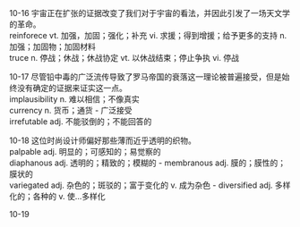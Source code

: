 10-16 宇宙正在扩张的证据改变了我们对于宇宙的看法，并因此引发了一场天文学的革命。      
reinforece vt. 加强，加固；强化；补充 vi. 求援；得到增援；给予更多的支持 n. 加强；加固物；加固材料       
truce n. 停战；休战；休战协定 vt. 以休战结束；停止争执 vi. 停战      

10-17 尽管铅中毒的广泛流传导致了罗马帝国的衰落这一理论被普遍接受，但是始终没有确定的证据来证实这一点。     
implausibility n. 难以相信；不像真实     
currency n. 货币；通货 - 广泛接受     
irrefutable adj. 不能驳倒的；不能回答的     

10-18 这位时尚设计师偏好那些薄而近乎透明的织物。      
palpable adj. 明显的；可感知的；易觉察的     
diaphanous adj. 透明的；精致的；模糊的 - membranous adj. 膜的；膜性的；膜状的      
variegated adj. 杂色的；斑驳的；富于变化的 v. 成为杂色 - diversified adj. 多样化的；各种的 v. 使…多样化        

10-19 

